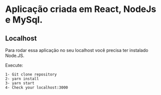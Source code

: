 # Aplicação criada em React, NodeJs e MySql.

## Localhost
Para rodar essa aplicação no seu localhost você precisa ter instalado Node.JS.

Execute:
```
1- Git clone repository
2- yarn install
3- yarn start
4- Check your localhost:3000
```


